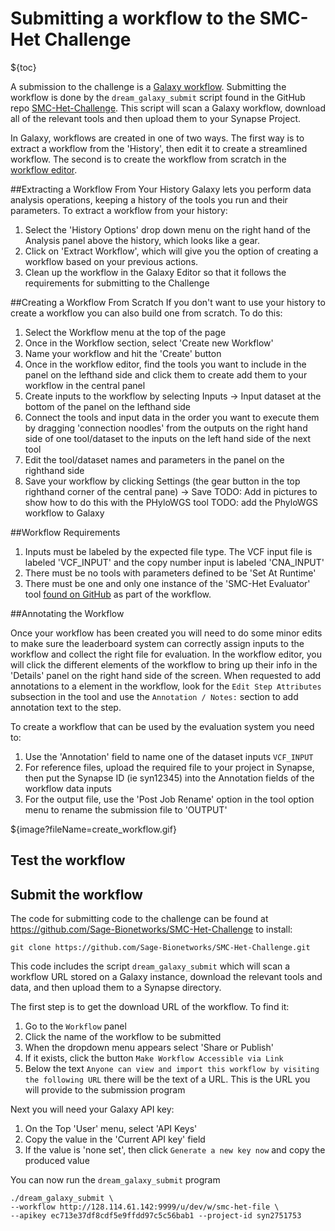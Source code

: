 
Submitting a workflow to the SMC-Het Challenge
==============================================

${toc}

A submission to the challenge is a [Galaxy workflow](https://wiki.galaxyproject.org/Learn/AdvancedWorkflow). Submitting the workflow is done by the `dream_galaxy_submit` script found in the GitHub repo [SMC-Het-Challenge](https://github.com/Sage-Bionetworks/SMC-Het-Challenge). This script will scan a Galaxy workflow, download all of the relevant tools and then upload them to your Synapse Project.


In Galaxy, workflows are created in one of two ways. The first way is to extract a workflow from the 'History', then edit it to create a streamlined workflow. The second is to create the workflow from scratch in the [workflow editor](https://wiki.galaxyproject.org/Learn/AdvancedWorkflow/BasicEditing/WorkflowEditorUnannotated).

##Extracting a Workflow From Your History
Galaxy lets you perform data analysis operations, keeping a history of the tools you run and their parameters. To extract a workflow from your history:
1. Select the 'History Options' drop down menu on the right hand of the Analysis panel above the history, which looks like a gear.
2. Click on 'Extract Workflow', which will give you the option of creating a workflow based on your previous actions.
3. Clean up the workflow in the Galaxy Editor so that it follows the requirements for submitting to the Challenge

##Creating a Workflow From Scratch
If you don't want to use your history to create a workflow you can also build one from scratch. To do this:
1. Select the Workflow menu at the top of the page
2. Once in the Workflow section, select 'Create new Workflow'
3. Name your workflow and hit the 'Create' button
4. Once in the workflow editor, find the tools you want to include in the panel on the lefthand side and click them to create add them to your workflow in the central panel
7. Create inputs to the workflow by selecting Inputs -> Input dataset at the bottom of the panel on the lefthand side
5. Connect the tools and input data in the order you want to execute them by dragging 'connection noodles' from the outputs on the right hand side of one tool/dataset to the inputs on the left hand side of the next tool
6. Edit the tool/dataset names and parameters in the panel on the righthand side
7. Save your workflow by clicking Settings (the gear button in the top righthand corner of the central pane) -> Save
TODO: Add in pictures to show how to do this with the PHyloWGS tool
TODO: add the PhyloWGS workflow to Galaxy


##Workflow Requirements
1. Inputs must be labeled by the expected file type. The VCF input file is labeled 'VCF\_INPUT' and the copy number input is labeled 'CNA\_INPUT'
2. There must be no tools with parameters defined to be 'Set At Runtime'
3. There must be one and only one instance of the 'SMC-Het Evaluator' tool [found on GitHub](https://github.com/Sage-Bionetworks/SMC-Het-Challenge) as part of the workflow.

##Annotating the Workflow

Once your workflow has been created you will need to do some minor edits to make sure the leaderboard system can correctly assign inputs to the workflow and collect the right file for evaluation. In the workflow editor, you will click the different elements of the workflow to bring up their info in the 'Details' panel on the right hand side of the screen. When requested to add annotations to a element in the workflow, look for the `Edit Step Attributes` subsection in the tool and use the `Annotation / Notes:` section to add annotation text to the step.

To create a workflow that can be used by the evaluation system you need to:
1. Use the 'Annotation' field to name one of the dataset inputs `VCF_INPUT`
2. For reference files, upload the required file to your project in Synapse, then put the Synapse ID (ie syn12345) into the Annotation fields of the workflow data inputs
3. For the output file, use the 'Post Job Rename' option in the tool option menu to rename the submission file to 'OUTPUT'

${image?fileName=create_workflow.gif}

Test the workflow
-----------------

Submit the workflow
-------------------

The code for submitting code to the challenge can be found at https://github.com/Sage-Bionetworks/SMC-Het-Challenge to install:
```
git clone https://github.com/Sage-Bionetworks/SMC-Het-Challenge.git
```

This code includes the script `dream_galaxy_submit` which will scan a workflow URL stored on a Galaxy instance, download the relevant tools and data, and then upload them to a Synapse directory.

The first step is to get the download URL of the workflow. To find it:

1. Go to the `Workflow` panel
2. Click the name of the workflow to be submitted
3. When the dropdown menu appears select 'Share or Publish'
4. If it exists, click the button `Make Workflow Accessible via Link`
5. Below the text `Anyone can view and import this workflow by visiting the following URL` there will be the text of a URL. This is the URL you will provide to the submission program


Next you will need your Galaxy API key:
1. On the Top 'User' menu, select 'API Keys'
2. Copy the value in the 'Current API key' field
3. If the value is 'none set', then click `Generate a new key now` and copy the produced value

You can now run the `dream_galaxy_submit` program
```
./dream_galaxy_submit \
--workflow http://128.114.61.142:9999/u/dev/w/smc-het-file \
--apikey ec713e37df8cdf5e9ffdd97c5c56bab1 --project-id syn2751753
```
